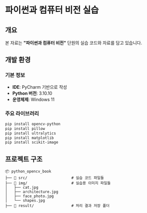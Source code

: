 # 파이썬과 컴퓨터 비전 실습 

## 개요

본 자료는 **"파이썬과 컴퓨터 비전"** 단원의 실습 코드와 자료를 담고 있습니다.

## 개발 환경

### 기본 정보
- **IDE**: PyCharm 기반으로 작성
- **Python 버전**: 3.10.10
- **운영체제**: Windows 11

### 주요 라이브러리
```bash
pip install opencv-python
pip install pillow
pip install ultralytics
pip install matplotlib
pip install scikit-image
```

## 프로젝트 구조

```
📦 python_opencv_book
├── 📂 src/                    # 실습 코드 파일들
├── 📂 img/                    # 실습용 이미지 파일들
│   ├── cat.jpg
│   ├── architecture.jpg
│   ├── face_photo.jpg
│   └── shapes.jpg
├── 📂 result/                 # 처리 결과 저장 폴더
```
